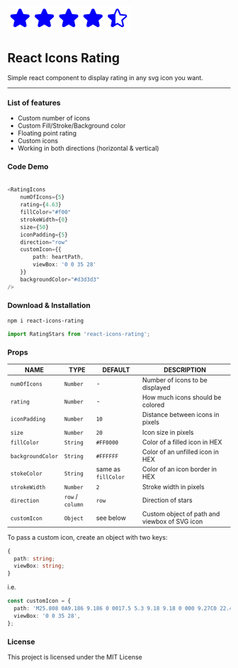 ![](demo.png)

React Icons Rating
=======================================

Simple react component to display rating in any svg icon you want.

* * *

### List of features

*   Custom number of icons
*   Custom Fill/Stroke/Background color
*   Floating point rating
*   Custom icons
*   Working in both directions (horizontal & vertical)

### Code Demo

```typescript jsx We will use markdown for the Syntax Highlighting

<RatingIcons
    numOfIcons={5}
    rating={4.63}
    fillColor="#f00"
    strokeWidth={0}
    size={50}
    iconPadding={5}
    direction="row"
    customIcon={{
        path: heartPath,
        viewBox: '0 0 35 28'
    }}
    backgroundColor="#d3d3d3"
/>

```

### Download & Installation

```shell 
npm i react-icons-rating
```

```typescript
import RatingStars from 'react-icons-rating';
```

### Props
|NAME|TYPE|DEFAULT|DESCRIPTION|
|----|----|-------|-----------|
|`numOfIcons`|`Number`|-|Number of icons to be displayed|
|`rating`|`Number`|-|How much icons should be colored|
|`iconPadding`|`Number`|`10`|Distance between icons in pixels|
|`size`|`Number`|`20`|Icon size in pixels|
|`fillColor`|`String`|`#FF0000`|Color of a filled icon in HEX|
|`backgroundColor`|`String`|`#FFFFFF`|Color of an unfilled icon in HEX
|`stokeColor`|`String`|same as `fillColor`|Color of an icon border in HEX|
|`strokeWidth`|`Number`|`2`|Stroke width in pixels|
|`direction`|`row` / `column`|`row`|Direction of stars|
|`customIcon`|`Object`|see below|Custom object of path and viewbox of SVG icon|

To pass a custom icon, create an object with two keys:
```typescript
{
  path: string;
  viewBox: string;
}
```
i.e.
```typescript
const customIcon = {
  path: 'M25.808 0A9.186 9.186 0 0017.5 5.3 9.18 9.18 0 000 9.27C0 22.421 17.5 28 17.5 28S35 22.421 35 9.27A9.231 9.231 0 0025.808 0',
  viewBox: '0 0 35 28',
};
```

### License

This project is licensed under the MIT License
